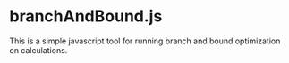 branchAndBound.js
=================

This is a simple javascript tool for running branch and bound optimization on calculations.